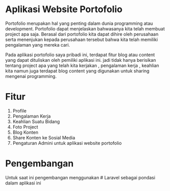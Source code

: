 # Aplikasi Website Portofolio

Portofolio merupakan hal yang penting dalam dunia programming atau development. Portofolio dapat menjelaskan bahwasanya kita telah membuat project apa saja.
Berasal dari portofolio kita dapat dihire oleh perusahaan serta menenjukan kepada perusahaan tersebut bahwa kita telah memiliki pengalaman yang mereka cari.

Pada aplikasi portofolio saya pribadi ini, terdapat fitur blog atau content yang dapat dituliskan oleh pemiliki aplikasi ini. jadi tidak hanya berisikan tentang project apa yang telah kita kerjakan , pengalaman kerja , keahlian kita namun juga terdapat blog content yang digunakan untuk sharing mengenai programming.

# Fitur

1. Profile
2. Pengalaman Kerja
3. Keahlian Suatu Bidang
4. Foto Project
5. Blog Konten
6. Share Konten ke Sosial Media
7. Pengaturan Admini untuk aplikasi website portofolio

# Pengembangan

Untuk saat ini pengembangan menggunakan # Laravel sebagai pondasi dalam aplikasi ini

